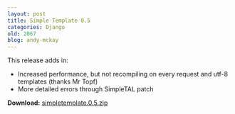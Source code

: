 ```yaml
---
layout: post
title: Simple Template 0.5
categories: Django
old: 2067
blog: andy-mckay
---
```

<p>This release adds in:</p>
<ul>
<li>Increased performance, but not recompiling on every request and utf-8 templates (thanks Mr Topf)</li>
<li>More detailed errors through SimpleTAL patch</li>
</ul>
<p><b>Download:</b> <a href="http://www.agmweb.ca/files/simpletemplate.0.5.zip">simpletemplate.0.5.zip</a></p>